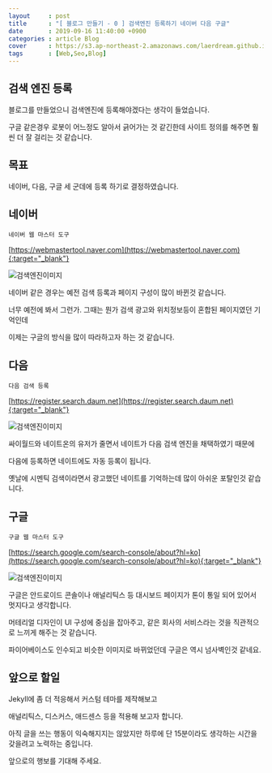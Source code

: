 ```yaml
---
layout     : post
title      : "[ 블로그 만들기 - 0 ] 검색엔진 등록하기 네이버 다음 구글"
date       : 2019-09-16 11:40:00 +0900
categories : article Blog
cover      : https://s3.ap-northeast-2.amazonaws.com/laerdream.github.io/2019-09-16/20190916_search_engine_07.jpg
tags       : [Web,Seo,Blog]
---
```



## 검색 엔진 등록

블로그를 만들었으니 검색엔진에 등록해야겠다는 생각이 들었습니다.

구글 같은경우 로봇이 어느정도 알아서 긁어가는 것 같긴한데 사이트 정의를 해주면 훨씬 더 잘 걸리는 것 같습니다.

## 목표

네이버, 다음, 구글 세 군데에 등록 하기로 결정하였습니다.

## 네이버
`네이버 웹 마스터 도구`

[https://webmastertool.naver.com](https://webmastertool.naver.com){:target="_blank"}

![검색엔진이미지](https://s3.ap-northeast-2.amazonaws.com/laerdream.github.io/2019-09-16/20190916_search_engine_00.jpg)

네이버 같은 경우는 예전 검색 등록과 페이지 구성이 많이 바뀐것 같습니다.

너무 예전에 봐서 그런가. 그때는 뭔가 검색 광고와 위치정보등이 혼합된 페이지였던 기억인데

이제는 구글의 방식을 많이 따라하고자 하는 것 같습니다.

## 다음
`다음 검색 등록`

[https://register.search.daum.net](https://register.search.daum.net){:target="_blank"}

![검색엔진이미지](https://s3.ap-northeast-2.amazonaws.com/laerdream.github.io/2019-09-16/20190916_search_engine_03.jpg)

싸이월드와 네이트온의 유저가 줄면서 네이트가 다음 검색 엔진을 채택하였기 때문에

다음에 등록하면 네이트에도 자동 등록이 됩니다.

옛날에 시멘틱 검색이라면서 광고했던 네이트를 기억하는데 많이 아쉬운 포탈인것 같습니다.

## 구글
`구글 웹 마스터 도구`

[https://search.google.com/search-console/about?hl=ko](https://search.google.com/search-console/about?hl=ko){:target="_blank"}

![검색엔진이미지](https://s3.ap-northeast-2.amazonaws.com/laerdream.github.io/2019-09-16/20190916_search_engine_07.jpg)

구글은 안드로이드 콘솔이나 애널리틱스 등 대시보드 페이지가 톤이 통일 되어 있어서 멋지다고 생각합니다.

머테리얼 디자인이 UI 구성에 중심을 잡아주고, 같은 회사의 서비스라는 것을 직관적으로 느끼게 해주는 것 같습니다.

파이어베이스도 인수되고 비슷한 이미지로 바뀌었던데 구글은 역시 넘사벽인것 같네요.

## 앞으로 할일

Jekyll에 좀 더 적응해서 커스텀 테마를 제작해보고

애널리틱스, 디스커스, 애드센스 등을 적용해 보고자 합니다.

아직 글을 쓰는 행동이 익숙해지지는 않았지만 하루에 단 15분이라도 생각하는 시간을 갖을려고 노력하는 중입니다.

앞으로의 행보를 기대해 주세요.